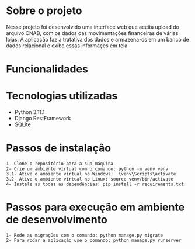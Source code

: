 
# Sobre o projeto

Nesse projeto foi desenvolvido uma interface web que aceita upload do arquivo CNAB, com os dados das movimentações financeiras de várias lojas. A aplicação faz a tratativa dos dados e armazena-os em um banco de dados relacional e exibe essas informaçes em tela.

# Funcionalidades



# Tecnologias utilizadas

- Python 3.11.1
- Django RestFramework
- SQLite

# Passos de instalação

    1- Clone o repositório para a sua máquina
    2- Crie um ambiente virtual com o comando: python -m venv venv
    3.1- Ative o ambiente virtual no Windows: .\venv\Scripts\activate
    3.2- Ative o ambiente virtual no Linux: source venv/bin/activate
    4- Instale as todas as dependências: pip install -r requirements.txt

# Passos para execução em ambiente de desenvolvimento

    1- Rode as migraçÕes com o comando: python manage.py migrate
    2- Para rodar a aplicação use o comando: python manage.py runserver
